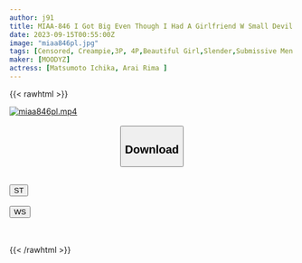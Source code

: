 ```yaml
---
author: j91
title: MIAA-846 I Got Big Even Though I Had A Girlfriend W Small Devil Harem Creampie During Her Absence, I Was About To Be Attacked By Two Juniors Who Crashed Into My House When My Girlfriend Was About To Go Home, I Was Taken Outdoors And Kissed Me Closely If You Get An Erection, Go To The Hotel Immediately Rima Arai Ichika Matsumoto
date: 2023-09-15T00:55:00Z
image: "miaa846pl.jpg"
tags: [Censored, Creampie,3P, 4P,Beautiful Girl,Slender,Submissive Men	]
maker: [MOODYZ]
actress: [Matsumoto Ichika, Arai Rima ]
---
```



{{< rawhtml >}}

<div class="video" data-videoid="X1ygYXY37wTDMZM">
    <a href="javascript:;">
        <img src="https://my.j91.asia/posts/miaa846pl/miaa846pl.jpg" width="WIDTH" height="HEIGHT" alt="miaa846pl.mp4" loading="lazy">
    </a>
</div>

<script type="text/javascript" src="https://j91.asia/asset/on-demand-st.js"></script>

<br>
  <link rel="stylesheet" href="https://j91.asia/asset/bs5.css">
  
  <center>
  <button class="btn btn-primary" type="button" data-bs-toggle="collapse" data-bs-target=".multi-collapse" aria-expanded="false" aria-controls="multiCollapseExample1 multiCollapseExample2"><h2>Download</h2></button></center>
</p>
<div class="row">
  <div class="col">
    <div class="collapse multi-collapse" id="multiCollapseExample1">
      <div class="card card-body">
	      	      <br>
<div class="buttons">  
<a href="https://streamtape.to/v/X1ygYXY37wTDMZM"><button class="btn-hover color-3"><i class="fa fa-download"></i> ST</button></a></div>
    </div>
  </div>
</div>
  <div class="col">
    <div class="collapse multi-collapse" id="multiCollapseExample2">
      <div class="card card-body">
	      <br>
<div class="buttons">
    <a href="https://wolfstream.tv/7sqbi9r9qaq0"><button class="btn-hover color-9"><i class="fa fa-download"></i> WS</button></a></div>
<br><br>
      </div>
    </div>
  </div>
</div>

{{< /rawhtml >}}
